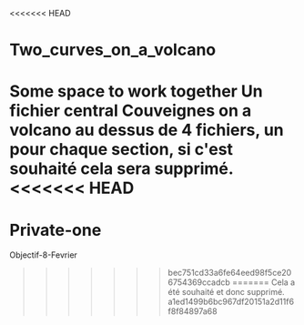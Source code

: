 <<<<<<< HEAD
# Two_curves_on_a_volcano
Some space to work together
Un fichier central Couveignes on a volcano au dessus de 4 fichiers, un pour chaque section, si c'est souhaité cela sera supprimé.
<<<<<<< HEAD
=======
# Private-one
Objectif-8-Fevrier
>>>>>>> bec751cd33a6fe64eed98f5ce206754369ccadcb
=======
Cela a été souhaité et donc supprimé.
>>>>>>> a1ed1499b6bc967df20151a2d11f6f8f84897a68
